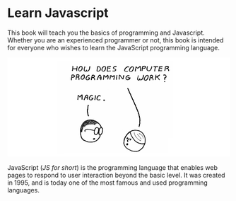 # Learn Javascript

This book will teach you the basics of programming and Javascript. Whether you are an experienced programmer or not, this book is intended for everyone who wishes to learn the JavaScript programming language.

![](./assets/intro.png)

JavaScript (_JS for short_) is the programming language that enables web pages to respond to user interaction beyond the basic level. It was created in 1995, and is today one of the most famous and used programming languages.
